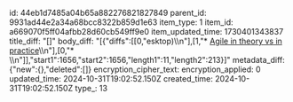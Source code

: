id: 44eb1d7485a04b65a882276821827849
parent_id: 9931ad44e2a34a68bcc8322b859d1e63
item_type: 1
item_id: a669070f5ff04afbb28d60cb549ff9e0
item_updated_time: 1730401343837
title_diff: "[]"
body_diff: "[{\"diffs\":[[0,\"esktop)\\\n\"],[1,\"* [Agile in theory vs in practice](https://www.linkedin.com/posts/maarten-dalmijn_its-no-wonder-the-agile-bubble-popped-the-activity-7255477881718345728-ggTq?utm_source=share&utm_medium=member_desktop)\\\n\"],[0,\"* \\\n\"]],\"start1\":1656,\"start2\":1656,\"length1\":11,\"length2\":213}]"
metadata_diff: {"new":{},"deleted":[]}
encryption_cipher_text: 
encryption_applied: 0
updated_time: 2024-10-31T19:02:52.150Z
created_time: 2024-10-31T19:02:52.150Z
type_: 13